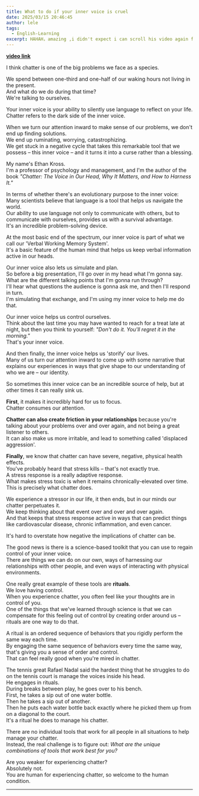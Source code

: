 ```yaml
---
title: What to do if your inner voice is cruel
date: 2025/03/15 20:46:45
author: lele
tags:
  - English-Learning
excerpt: HAHAH，amazing ,i didn't expect i can scroll his video again from another channel  one of my favorites
---
```

[**video link**](https://www.youtube.com/watch?v=z5XdX_ryHoc)

I think chatter is one of the big problems we face as a species.  

We spend between one-third and one-half of our waking hours not living in the present.  
And what do we do during that time?  
We're talking to ourselves.  

Your inner voice is your ability to silently use language to reflect on your life.  
Chatter refers to the dark side of the inner voice.  

When we turn our attention inward to make sense of our problems, we don't end up finding solutions.  
We end up ruminating, worrying, catastrophizing.  
We get stuck in a negative cycle that takes this remarkable tool that we possess – this inner voice – and it turns it into a curse rather than a blessing.  

My name's Ethan Kross.  
I'm a professor of psychology and management, and I'm the author of the book *"Chatter: The Voice in Our Head, Why It Matters, and How to Harness It."*  

In terms of whether there's an evolutionary purpose to the inner voice:  
Many scientists believe that language is a tool that helps us navigate the world.  
Our ability to use language not only to communicate with others, but to communicate with ourselves, provides us with a survival advantage.  
It's an incredible problem-solving device.  

At the most basic end of the spectrum, our inner voice is part of what we call our 'Verbal Working Memory System'.  
It's a basic feature of the human mind that helps us keep verbal information active in our heads.  

Our inner voice also lets us simulate and plan.  
So before a big presentation, I'll go over in my head what I'm gonna say.  
What are the different talking points that I'm gonna run through?  
I'll hear what questions the audience is gonna ask me, and then I'll respond in turn.  
I'm simulating that exchange, and I'm using my inner voice to help me do that.  

Our inner voice helps us control ourselves.  
Think about the last time you may have wanted to reach for a treat late at night, but then you think to yourself: *"Don't do it. You'll regret it in the morning."*  
That's your inner voice.  

And then finally, the inner voice helps us 'storify' our lives.  
Many of us turn our attention inward to come up with some narrative that explains our experiences in ways that give shape to our understanding of who we are – our identity.  

So sometimes this inner voice can be an incredible source of help, but at other times it can really sink us.  

**First**, it makes it incredibly hard for us to focus.  
Chatter consumes our attention.  

**Chatter can also create friction in your relationships** because you're talking about your problems over and over again, and not being a great listener to others.  
It can also make us more irritable, and lead to something called 'displaced aggression'.  

**Finally**, we know that chatter can have severe, negative, physical health effects.  
You've probably heard that stress kills – that's not exactly true.  
A stress response is a really adaptive response.  
What makes stress toxic is when it remains chronically-elevated over time.  
This is precisely what chatter does.  

We experience a stressor in our life, it then ends, but in our minds our chatter perpetuates it.  
We keep thinking about that event over and over and over again.  
And that keeps that stress response active in ways that can predict things like cardiovascular disease, chronic inflammation, and even cancer.  

It's hard to overstate how negative the implications of chatter can be.  

The good news is there is a science-based toolkit that you can use to regain control of your inner voice.  
There are things we can do on our own, ways of harnessing our relationships with other people, and even ways of interacting with physical environments.  

One really great example of these tools are **rituals**.  
We love having control.  
When you experience chatter, you often feel like your thoughts are in control of you.  
One of the things that we've learned through science is that we can compensate for this feeling out of control by creating order around us – rituals are one way to do that.  

A ritual is an ordered sequence of behaviors that you rigidly perform the same way each time.  
By engaging the same sequence of behaviors every time the same way, that's giving you a sense of order and control.  
That can feel really good when you're mired in chatter.  

The tennis great Rafael Nadal said the hardest thing that he struggles to do on the tennis court is manage the voices inside his head.  
He engages in rituals.  
During breaks between play, he goes over to his bench.  
First, he takes a sip out of one water bottle.  
Then he takes a sip out of another.  
Then he puts each water bottle back exactly where he picked them up from on a diagonal to the court.  
It's a ritual he does to manage his chatter.  

There are no individual tools that work for all people in all situations to help manage your chatter.  
Instead, the real challenge is to figure out: *What are the unique combinations of tools that work best for you?*  

Are you weaker for experiencing chatter?  
Absolutely not.  
You are human for experiencing chatter, so welcome to the human condition.  

---
